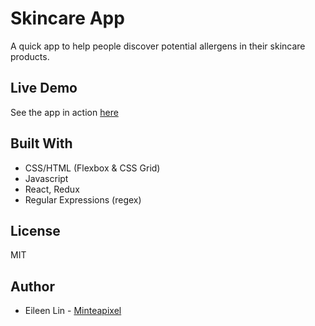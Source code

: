 # Skincare App
A quick app to help people discover potential allergens in their skincare products.

## Live Demo
See the app in action [here](https://google.com/)

## Built With
- CSS/HTML (Flexbox & CSS Grid)
- Javascript
- React, Redux
- Regular Expressions (regex)

## License
MIT

## Author
* Eileen Lin - [Minteapixel](https://github.com/minteapixel/)

